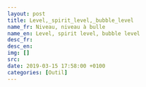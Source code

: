```yaml
---
layout: post
title: Level,_spirit_level,_bubble_level
name_fr: Niveau, niveau à bulle
name_en: Level, spirit level, bubble level
desc_fr: 
desc_en: 
img: []
src: 
date: 2019-03-15 17:58:00 +0100
categories: [Outil]
---
```

